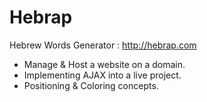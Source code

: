 # Hebrap
Hebrew Words Generator :
http://hebrap.com

* Manage & Host a website on a domain.
* Implementing AJAX into a live project.
* Positioning & Coloring concepts.
